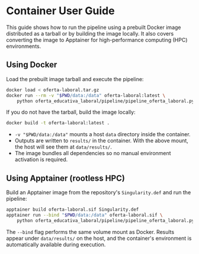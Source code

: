# Container User Guide

This guide shows how to run the pipeline using a prebuilt Docker image distributed as a tarball or by building the image locally. It also covers converting the image to Apptainer for high-performance computing (HPC) environments.

## Using Docker

Load the prebuilt image tarball and execute the pipeline:

```bash
docker load < oferta-laboral.tar.gz
docker run --rm -v "$PWD/data:/data" oferta-laboral:latest \
    python oferta_educativa_laboral/pipeline/pipeline_oferta_laboral.py make full -v5
```

If you do not have the tarball, build the image locally:

```bash
docker build -t oferta-laboral:latest .
```

- `-v "$PWD/data:/data"` mounts a host `data` directory inside the container.
- Outputs are written to `results/` in the container. With the above mount, the host will see them at `data/results/`.
- The image bundles all dependencies so no manual environment activation is required.

## Using Apptainer (rootless HPC)

Build an Apptainer image from the repository's `Singularity.def` and run the pipeline:

```bash
apptainer build oferta-laboral.sif Singularity.def
apptainer run --bind "$PWD/data:/data" oferta-laboral.sif \
    python oferta_educativa_laboral/pipeline/pipeline_oferta_laboral.py make full -v5
```

The `--bind` flag performs the same volume mount as Docker. Results appear under `data/results/` on the host, and the container's environment is automatically available during execution.
